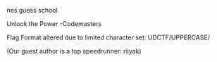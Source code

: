 nes guess school

Unlock the Power -Codemasters

Flag Format altered due to limited character set: UDCTF/UPPERCASE/

(Our guest author is a top speedrunner: riiyak)
